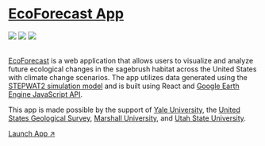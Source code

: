 # [EcoForecast App](https://ecoforecast.vercel.app/)

<div>
  <img src="https://img.shields.io/badge/react-%2320232a.svg?style=for-the-badge&logo=react&logoColor=%2361DAFB"/>
  <img src="https://img.shields.io/badge/Google%20Earth%20Engine%20JavaScript%20API-%234285F4.svg?style=for-the-badge&logo=googleearthengine&logoColor=white"/>
  <img src="https://img.shields.io/badge/Google_Cloud-ffffff?style=for-the-badge&logo=google-cloud&logoColor=red"/>
</div>

<br>

[EcoForecast](https://ecoforecast.info/) is a web application that allows users to visualize and analyze future ecological changes in the sagebrush habitat across the United States with climate change scenarios. The app utilizes data generated using the [STEPWAT2 simulation model](https://github.com/DrylandEcology/STEPWAT2) and is built using React and [Google Earth Engine JavaScript API](https://developers.google.com/earth-engine). 

This app is made possible by the support of [Yale University](https://environment.yale.edu/), the [United States Geological Survey](https://www.usgs.gov/), [Marshall University](https://www.marshall.edu/), and [Utah State University](https://www.usu.edu/).

[Launch App &#8599;](https://ecoforecast.vercel.app/)
